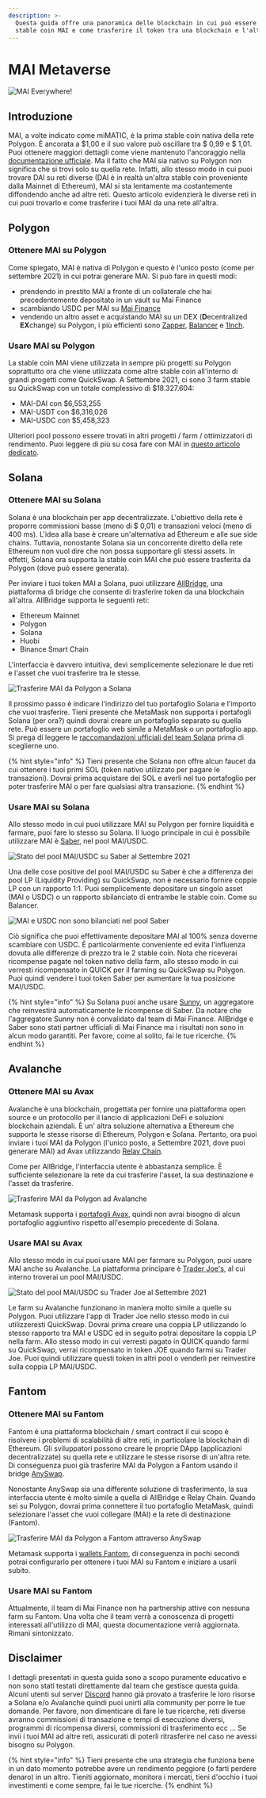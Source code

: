 ```yaml
---
description: >-
  Questa guida offre una panoramica delle blockchain in cui può essere usata la
  stable coin MAI e come trasferire il token tra una blockchain e l'altra.
---
```


# MAI Metaverse

![MAI Everywhere!](.gitbook/assets/screen-shot-2021-09-13-at-1.06.42-pm.png)

## Introduzione

MAI, a volte indicato come miMATIC, è la prima stable coin nativa della rete Polygon. È ancorata a $1,00 e il suo valore può oscillare tra $ 0,99 e $ 1,01. Puoi ottenere maggiori dettagli come viene mantenuto l'ancoraggio nella [documentazione ufficiale](https://docs.mai.finance/stablecoin-economics). Ma il fatto che MAI sia nativo su Polygon non significa che si trovi solo su quella rete. Infatti, allo stesso modo in cui puoi trovare DAI su reti diverse \(DAI è in realtà un'altra stable coin proveniente dalla Mainnet di Ethereum\), MAI si sta lentamente ma costantemente diffondendo anche ad altre reti. Questo articolo evidenzierà le diverse reti in cui puoi trovarlo e come trasferire i tuoi MAI da una rete all'altra.

## Polygon

### Ottenere MAI su Polygon

Come spiegato, MAI è nativa di Polygon e questo è l'unico posto \(come per settembre 2021\) in cui potrai generare MAI. Si può fare in questi modi:

* prendendo in prestito MAI a fronte di un collaterale che hai precedentemente depositato in un vault su Mai Finance
* scambiando USDC per MAI su [Mai Finance](https://app.mai.finance/anchor)
* vendendo un altro asset e acquistando MAI su un DEX \(**D**ecentralized **EX**change\) su Polygon, i più efficienti sono [Zapper](https://zapper.fi/exchange), [Balancer](https://polygon.balancer.fi/#/trade) e [1Inch](https://app.1inch.io/#/137/classic/swap).

### Usare MAI su Polygon

La stable coin MAI viene utilizzata in sempre più progetti su Polygon soprattutto ora che viene utilizzata come altre stable coin all'interno di grandi progetti come QuickSwap. A Settembre 2021, ci sono 3 farm stable su QuickSwap con un totale complessivo di $18.327.604:

* MAI-DAI con $6,553,255
* MAI-USDT con $6,316,026
* MAI-USDC con $5,458,323

Ulteriori pool possono essere trovati in altri progetti / farm / ottimizzatori di rendimento. Puoi leggere di più su cosa fare con MAI in [questo articolo dedicato](https://app.gitbook.com/@qidao-qimps/s/mai-finance-tutorials/~/drafts/-Ml6ZDEQjx9SHMPRJfLn/v/italian/tutorial-di-investimento/what-to-do-with-mai-on-polygon/@drafts).

## Solana

### Ottenere MAI su Solana

Solana è una blockchain per app decentralizzate. L'obiettivo della rete è proporre commissioni basse \(meno di $ 0,01\) e transazioni veloci \(meno di 400 ms\). L'idea alla base è creare un'alternativa ad Ethereum e alle sue side chains. Tuttavia, nonostante Solana sia un concorrente diretto della rete Ethereum non vuol dire che non possa supportare gli stessi assets. In effetti, Solana ora supporta la stable coin MAI che può essere trasferita da Polygon \(dove può essere generata\).

Per inviare i tuoi token MAI a Solana, puoi utilizzare [AllBridge](https://allbridge.io/), una piattaforma di bridge che consente di trasferire token da una blockchain all'altra. AllBridge supporta le seguenti reti:

* Ethereum Mainnet
* Polygon
* Solana
* Huobi
* Binance Smart Chain

L'interfaccia è davvero intuitiva, devi semplicemente selezionare le due reti e l'asset che vuoi trasferire tra le stesse.

![Trasferire MAI da Polygon a Solana](.gitbook/assets/screen-shot-2021-09-13-at-1.52.23-pm.png)

Il prossimo passo è indicare l'indirizzo del tuo portafoglio Solana e l'importo che vuoi trasferire. Tieni presente che MetaMask non supporta i portafogli Solana \(per ora?\) quindi dovrai creare un portafoglio separato su quella rete. Può essere un portafoglio web simile a MetaMask o un portafoglio app. Si prega di leggere le [raccomandazioni ufficiali del team Solana](https://docs.solana.com/wallet-guide) prima di sceglierne uno.

{% hint style="info" %}
Tieni presente che Solana non offre alcun faucet da cui ottenere i tuoi primi SOL \(token nativo utilizzato per pagare le transazioni\). Dovrai prima acquistare dei SOL e averli nel tuo portafoglio per poter trasferire MAI o per fare qualsiasi altra transazione.
{% endhint %}

### Usare MAI su Solana

Allo stesso modo in cui puoi utilizzare MAI su Polygon per fornire liquidità e farmare, puoi fare lo stesso su Solana. Il luogo principale in cui è possibile utilizzare MAI è [Saber](https://app.saber.so/), nel pool MAI/USDC.

![Stato del pool MAI/USDC su Saber al Settembre 2021](.gitbook/assets/screen-shot-2021-09-13-at-2.11.10-pm.png)

Una delle cose positive del pool MAI/USDC su Saber è che a differenza dei pool LP \(Liquidity Providing\) su QuickSwap, non è necessario fornire coppie LP con un rapporto 1:1. Puoi semplicemente depositare un singolo asset \(MAI o USDC\) o un rapporto sbilanciato di entrambe le stable coin. Come su Balancer.

![MAI e USDC non sono bilanciati nel pool Saber](.gitbook/assets/screen-shot-2021-09-13-at-2.13.51-pm.png)

Ciò significa che puoi effettivamente depositare MAI al 100% senza doverne scambiare con USDC. È particolarmente conveniente ed evita l'influenza dovuta alle differenze di prezzo tra le 2 stable coin. Nota che riceverai ricompense pagate nel token nativo della farm, allo stesso modo in cui verresti ricompensato in QUICK per il farming su QuickSwap su Polygon. Puoi quindi vendere i tuoi token Saber per aumentare la tua posizione MAI/USDC.

{% hint style="info" %}
Su Solana puoi anche usare [Sunny](https://app.sunny.ag/), un aggregatore che reinvestirà automaticamente le ricompense di Saber. Da notare che l'aggregatore Sunny non è convalidato dal team di Mai Finance. AllBridge e Saber sono stati partner ufficiali di Mai Finance ma i risultati non sono in alcun modo garantiti. Per favore, come al solito, fai le tue ricerche.
{% endhint %}

## Avalanche

### Ottenere MAI su Avax

Avalanche è una blockchain, progettata per fornire una piattaforma open source e un protocollo per il lancio di applicazioni DeFi e soluzioni blockchain aziendali. È un' altra soluzione alternativa a Ethereum  che supporta le stesse risorse di Ethereum, Polygon e Solana. Pertanto, ora puoi inviare i tuoi MAI da Polygon \(l'unico posto, a Settembre 2021, dove puoi generare MAI\) ad Avax utilizzando [Relay Chain](https://app.relaychain.com/#/transfer).

Come per AllBridge, l'interfaccia utente è abbastanza semplice. È sufficiente selezionare la rete da cui trasferire l'asset, la sua destinazione e l'asset da trasferire.

![Trasferire MAI da Polygon ad Avalanche](.gitbook/assets/screen-shot-2021-09-13-at-2.52.31-pm.png)

Metamask supporta i [portafogli Avax](https://support.avax.network/en/articles/4626956-how-do-i-set-up-metamask-on-avalanche), quindi non avrai bisogno di alcun portafoglio aggiuntivo rispetto all'esempio precedente di Solana.

### Usare MAI su Avax

Allo stesso modo in cui puoi usare MAI per farmare su Polygon, puoi usare MAI anche su Avalanche. La piattaforma principare è [Trader Joe's](https://www.traderjoexyz.com/#/farm), al cui interno troverai un pool MAI/USDC.

![Stato del pool MAI/USDC su Trader Joe al Settembre 2021](.gitbook/assets/screen-shot-2021-09-13-at-3.07.19-pm.png)

Le farm su Avalanche funzionano in maniera molto simile a quelle su Polygon. Puoi utilizzare l'app di Trader Joe nello stesso modo in cui utilizzeresti QuickSwap. Dovrai prima creare una coppia LP utilizzando lo stesso rapporto tra MAI e USDC ed in seguito potrai depositare la coppia LP nella farm. Allo stesso modo in cui verresti pagato in QUICK quando farmi su QuickSwap, verrai ricompensato in token JOE quando farmi su Trader Joe. Puoi quindi utilizzare questi token in altri pool o venderli per reinvestire sulla coppia LP MAI/USDC.

## Fantom

### Ottenere MAI su Fantom

Fantom è una piattaforma blockchain / smart contract il cui scopo è risolvere i problemi di scalabilità di altre reti, in particolare la blockchain di Ethereum. Gli sviluppatori possono creare le proprie DApp \(applicazioni decentralizzate\) su quella rete e utilizzare le stesse risorse di un'altra rete. Di conseguenza puoi già trasferire MAI da Polygon a Fantom usando il bridge [AnySwap](https://anyswap.exchange/#/bridge).

Nonostante AnySwap sia una differente soluzione di trasferimento, la sua interfaccia utente è molto simile a quella di AllBridge e Relay Chain. Quando sei su Polygon, dovrai prima connettere il tuo portafoglio MetaMask, quindi selezionare l'asset che vuoi collegare \(MAI\) e la rete di destinazione \(Fantom\).

![Trasferire MAI da Polygon a Fantom attraverso AnySwap](.gitbook/assets/image.png)

Metamask supporta i [wallets Fantom](https://docs.fantom.foundation/tutorials/set-up-metamask), di conseguenza in pochi secondi potrai configurarlo per ottenere i tuoi MAI su Fantom e iniziare a usarli subito.

### Usare MAI su Fantom

Attualmente, il team di Mai Finance non ha partnership attive con nessuna farm su Fantom. Una volta che il team verrà a conoscenza di progetti interessati all'utilizzo di MAI, questa documentazione verrà aggiornata. Rimani sintonizzato.

## Disclaimer

I dettagli presentati in questa guida sono a scopo puramente educativo e non sono stati testati direttamente dal team che gestisce questa guida. Alcuni utenti sul server [Discord](https://discord.gg/aRghpvhV) hanno già provato a trasferire le loro risorse a Solana e/o Avalanche quindi puoi unirti alla community per porre le tue domande. Per favore, non dimenticare di fare le tue ricerche, reti diverse avranno commissioni di transazione e tempi di esecuzione diversi, programmi di ricompensa diversi, commissioni di trasferimento ecc ... Se invii i tuoi MAI ad altre reti, assicurati di poterli ritrasferire nel caso ne avessi bisogno su Polygon.

{% hint style="info" %}
Tieni presente che una strategia che funziona bene in un dato momento potrebbe avere un rendimento peggiore \(o farti perdere denaro\) in un altro. Tieniti aggiornato, monitora i mercati, tieni d'occhio i tuoi investimenti e come sempre, fai le tue ricerche.
{% endhint %}

